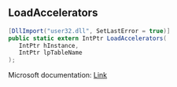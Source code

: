 ## LoadAccelerators

```csharp
[DllImport("user32.dll", SetLastError = true)]
public static extern IntPtr LoadAccelerators(
   IntPtr hInstance,
   IntPtr lpTableName
);
```

Microsoft documentation: [Link](https://docs.microsoft.com/en-us/windows/win32/api/winuser/nf-winuser-loadacceleratorsw)
